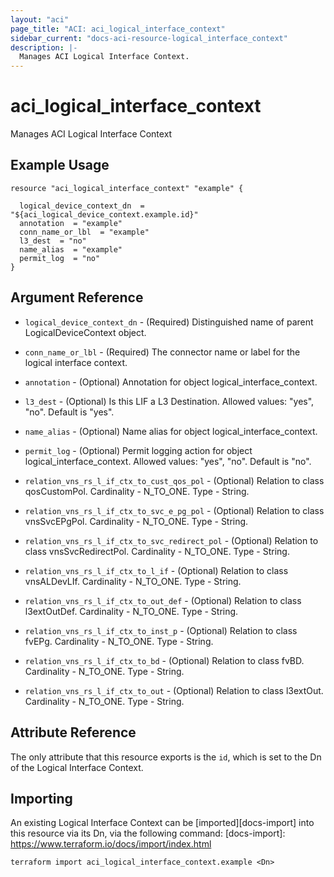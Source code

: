 ```yaml
---
layout: "aci"
page_title: "ACI: aci_logical_interface_context"
sidebar_current: "docs-aci-resource-logical_interface_context"
description: |-
  Manages ACI Logical Interface Context.
---
```


# aci_logical_interface_context

Manages ACI Logical Interface Context

## Example Usage

```hcl
resource "aci_logical_interface_context" "example" {

  logical_device_context_dn  = "${aci_logical_device_context.example.id}"
  annotation  = "example"
  conn_name_or_lbl  = "example"
  l3_dest  = "no"
  name_alias  = "example"
  permit_log  = "no"
}
```

## Argument Reference

- `logical_device_context_dn` - (Required) Distinguished name of parent LogicalDeviceContext object.
- `conn_name_or_lbl` - (Required) The connector name or label for the logical interface context.
- `annotation` - (Optional) Annotation for object logical_interface_context.
- `l3_dest` - (Optional) Is this LIF a L3 Destination.
  Allowed values: "yes", "no". Default is "yes".
- `name_alias` - (Optional) Name alias for object logical_interface_context.
- `permit_log` - (Optional) Permit logging action for object logical_interface_context.
  Allowed values: "yes", "no". Default is "no".

- `relation_vns_rs_l_if_ctx_to_cust_qos_pol` - (Optional) Relation to class qosCustomPol. Cardinality - N_TO_ONE. Type - String.
- `relation_vns_rs_l_if_ctx_to_svc_e_pg_pol` - (Optional) Relation to class vnsSvcEPgPol. Cardinality - N_TO_ONE. Type - String.
- `relation_vns_rs_l_if_ctx_to_svc_redirect_pol` - (Optional) Relation to class vnsSvcRedirectPol. Cardinality - N_TO_ONE. Type - String.
- `relation_vns_rs_l_if_ctx_to_l_if` - (Optional) Relation to class vnsALDevLIf. Cardinality - N_TO_ONE. Type - String.
- `relation_vns_rs_l_if_ctx_to_out_def` - (Optional) Relation to class l3extOutDef. Cardinality - N_TO_ONE. Type - String.
- `relation_vns_rs_l_if_ctx_to_inst_p` - (Optional) Relation to class fvEPg. Cardinality - N_TO_ONE. Type - String.
- `relation_vns_rs_l_if_ctx_to_bd` - (Optional) Relation to class fvBD. Cardinality - N_TO_ONE. Type - String.
- `relation_vns_rs_l_if_ctx_to_out` - (Optional) Relation to class l3extOut. Cardinality - N_TO_ONE. Type - String.

## Attribute Reference

The only attribute that this resource exports is the `id`, which is set to the
Dn of the Logical Interface Context.

## Importing

An existing Logical Interface Context can be [imported][docs-import] into this resource via its Dn, via the following command:
[docs-import]: https://www.terraform.io/docs/import/index.html

```
terraform import aci_logical_interface_context.example <Dn>
```
